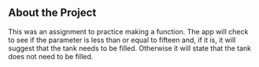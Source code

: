 ## About the Project
This was an assignment to practice making a function. The app will check to see if the parameter is less than or equal to fifteen and, if it is, it will suggest that the tank needs to be filled. Otherwise it will state that the tank does not need to be filled.



